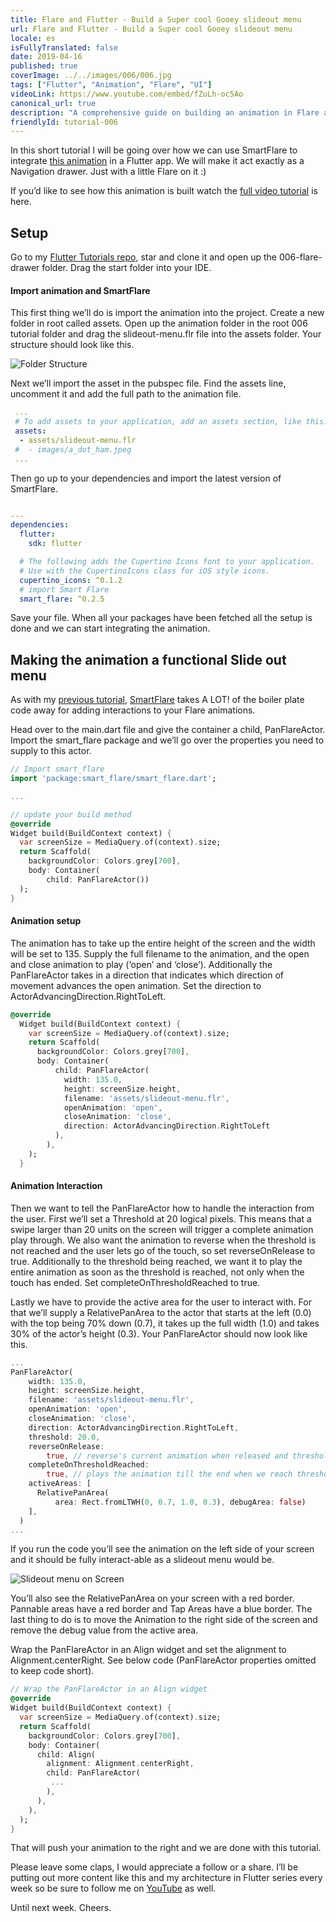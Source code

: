 ```yaml
---
title: Flare and Flutter - Build a Super cool Gooey slideout menu
url: Flare and Flutter - Build a Super cool Gooey slideout menu
locale: es
isFullyTranslated: false
date: 2019-04-16
published: true
coverImage: ../../images/006/006.jpg
tags: ["Flutter", "Animation", "Flare", "UI"]
videoLink: https://www.youtube.com/embed/fZuLh-oc5Ao
canonical_url: true
description: "A comprehensive guide on building an animation in Flare and adding interactive capabilities to it using Flutter."
friendlyId: tutorial-006
---
```


In this short tutorial I will be going over how we can use SmartFlare to integrate [this animation](https://www.2dimensions.com/a/danemackier/files/flare/slideout-menu/embed) in a Flutter app. We will make it act exactly as a Navigation drawer. Just with a little Flare on it :)

If you’d like to see how this animation is built watch the [full video tutorial](https://youtu.be/fZuLh-oc5Ao) is here.

## Setup

Go to my [Flutter Tutorials repo](https://github.com/FilledStacks/flutter-tutorials), star and clone it and open up the 006-flare-drawer folder. Drag the start folder into your IDE.

#### Import animation and SmartFlare

This first thing we’ll do is import the animation into the project. Create a new folder in root called assets. Open up the animation folder in the root 006 tutorial folder and drag the slideout-menu.flr file into the assets folder. Your structure should look like this.

![Folder Structure](../../images/006/006-folder-structure.jpg)

Next we’ll import the asset in the pubspec file. Find the assets line, uncomment it and add the full path to the animation file.

```yaml
 ...
 # To add assets to your application, add an assets section, like this:
 assets:
  - assets/slideout-menu.flr
 #  - images/a_dot_ham.jpeg
 ...
```

Then go up to your dependencies and import the latest version of SmartFlare.

```yaml

---
dependencies:
  flutter:
    sdk: flutter

  # The following adds the Cupertino Icons font to your application.
  # Use with the CupertinoIcons class for iOS style icons.
  cupertino_icons: ^0.1.2
  # import Smart Flare
  smart_flare: ^0.2.5
```

Save your file. When all your packages have been fetched all the setup is done and we can start integrating the animation.

## Making the animation a functional Slide out menu

As with my [previous tutorial](), [SmartFlare](https://pub.dartlang.org/packages/smart_flare) takes A LOT! of the boiler plate code away for adding interactions to your Flare animations.

Head over to the main.dart file and give the container a child, PanFlareActor. Import the smart_flare package and we’ll go over the properties you need to supply to this actor.

```dart
// Import smart_flare
import 'package:smart_flare/smart_flare.dart';

...

// update your build method
@override
Widget build(BuildContext context) {
  var screenSize = MediaQuery.of(context).size;
  return Scaffold(
    backgroundColor: Colors.grey[700],
    body: Container(
        child: PanFlareActor())
  );
}
```

#### Animation setup

The animation has to take up the entire height of the screen and the width will be set to 135. Supply the full filename to the animation, and the open and close animation to play (‘open’ and ‘close’). Additionally the PanFlareActor takes in a direction that indicates which direction of movement advances the open animation. Set the direction to ActorAdvancingDirection.RightToLeft.

```dart
@override
  Widget build(BuildContext context) {
    var screenSize = MediaQuery.of(context).size;
    return Scaffold(
      backgroundColor: Colors.grey[700],
      body: Container(
          child: PanFlareActor(
            width: 135.0,
            height: screenSize.height,
            filename: 'assets/slideout-menu.flr',
            openAnimation: 'open',
            closeAnimation: 'close',
            direction: ActorAdvancingDirection.RightToLeft
          ),
        ),
    );
  }
```

#### Animation Interaction

Then we want to tell the PanFlareActor how to handle the interaction from the user. First we’ll set a Threshold at 20 logical pixels. This means that a swipe larger than 20 units on the screen will trigger a complete animation play through. We also want the animation to reverse when the threshold is not reached and the user lets go of the touch, so set reverseOnRelease to true. Additionally to the threshold being reached, we want it to play the entire animation as soon as the threshold is reached, not only when the touch has ended. Set completeOnThresholdReached to true.

Lastly we have to provide the active area for the user to interact with. For that we’ll supply a RelativePanArea to the actor that starts at the left (0.0) with the top being 70% down (0.7), it takes up the full width (1.0) and takes 30% of the actor’s height (0.3). Your PanFlareActor should now look like this.

```dart
...
PanFlareActor(
    width: 135.0,
    height: screenSize.height,
    filename: 'assets/slideout-menu.flr',
    openAnimation: 'open',
    closeAnimation: 'close',
    direction: ActorAdvancingDirection.RightToLeft,
    threshold: 20.0,
    reverseOnRelease:
        true, // reverse's current animation when released and threshold not reaced
    completeOnThresholdReached:
        true, // plays the animation till the end when we reach threshold
    activeAreas: [
      RelativePanArea(
          area: Rect.fromLTWH(0, 0.7, 1.0, 0.3), debugArea: false)
    ],
  )
...
```

If you run the code you’ll see the animation on the left side of your screen and it should be fully interact-able as a slideout menu would be.

![Slideout menu on Screen](../../images/006/006-emulator.jpg)

You’ll also see the RelativePanArea on your screen with a red border. Pannable areas have a red border and Tap Areas have a blue border. The last thing to do is to move the Animation to the right side of the screen and remove the debug value from the active area.

Wrap the PanFlareActor in an Align widget and set the alignment to Alignment.centerRight. See below code (PanFlareActor properties omitted to keep code short).

```dart
// Wrap the PanFlareActor in an Align widget
@override
Widget build(BuildContext context) {
  var screenSize = MediaQuery.of(context).size;
  return Scaffold(
    backgroundColor: Colors.grey[700],
    body: Container(
      child: Align(
        alignment: Alignment.centerRight,
        child: PanFlareActor(
         ...
        ),
      ),
    ),
  );
}
```

That will push your animation to the right and we are done with this tutorial.

Please leave some claps, I would appreciate a follow or a share. I’ll be putting out more content like this and my architecture in Flutter series every week so be sure to follow me on [YouTube](https://www.youtube.com/channel/UC2d0BYlqQCdF9lJfydl_02Q?view_as=subscriber) as well.

Until next week. Cheers.
